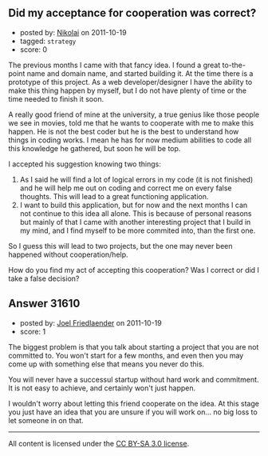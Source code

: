 ## Did my acceptance for cooperation was correct?

- posted by: [Nikolai](https://stackexchange.com/users/-1/13205-nikolai) on 2011-10-19
- tagged: `strategy`
- score: 0

The previous months I came with that fancy idea. I found a great to-the-point name and domain name, and started building it. At the time there is a prototype of this project. As a web developer/designer I have the ability to make this thing happen by myself, but I do not have plenty of time or the time needed to finish it soon.

A really good friend of mine at the university, a true genius like those people we see in movies, told me that he wants to cooperate with me to make this happen. He is not the best coder but he is the best to understand how things in coding works. I mean he has for now medium abilities to code all this knowledge he gathered, but soon he will be top.

I accepted his suggestion knowing two things:

 1. As I said he will find a lot of logical errors in my code (it is not finished) and he will help me out on coding and correct me on every false thoughts. This will lead to a great functioning application.
 2. I want to build this application, but for now and the next months I can not continue to this idea all alone. This is because of personal reasons but mainly of that I came with another interesting project that I build in my mind, and I find myself to be more commited into, than the first one.

So I guess this will lead to two projects, but the one may never been happened without cooperation/help.

How do you find my act of accepting this cooperation? Was I correct or did I take a false decision?


## Answer 31610

- posted by: [Joel Friedlaender](https://stackexchange.com/users/-1/5543-joel-friedlaender) on 2011-10-19
- score: 1

The biggest problem is that you talk about starting a project that you are not committed to. You won't start for a few months, and even then you may come up with something else that means you never do this.

You will never have a successul startup without hard work and commitment. It is not easy to achieve, and certainly won't just happen.

I wouldn't worry about letting this friend cooperate on the idea. At this stage you just have an idea that you are unsure if you will work on... no big loss to let someone in on that.



---

All content is licensed under the [CC BY-SA 3.0 license](https://creativecommons.org/licenses/by-sa/3.0/).
